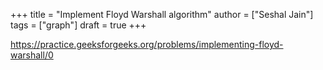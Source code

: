 +++
title = "Implement Floyd Warshall algorithm"
author = ["Seshal Jain"]
tags = ["graph"]
draft = true
+++

<https://practice.geeksforgeeks.org/problems/implementing-floyd-warshall/0>
